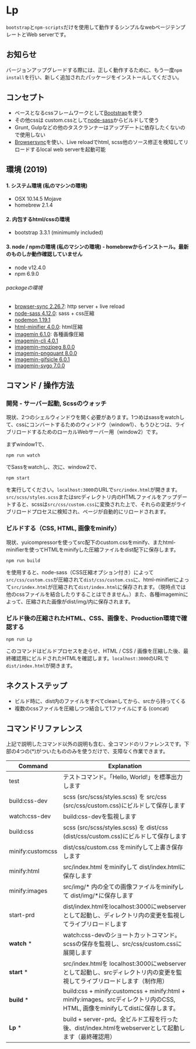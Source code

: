 # Lp
`bootstrap`と`npm-scripts`だけを使用して動作するシンプルなwebページテンプレートとWeb serverです。


## お知らせ
バージョンアップグレードする際には、正しく動作するために、もう一度`npm install`を行い、新しく追加されたパッケージをインストールしてください。


## コンセプト
- ベースとなるcssフレームワークとして[Bootstrap](http://getbootstrap.com)を使う
- その他cssは custom.cssとして[node-sass](https://www.npmjs.com/package/node-sass)からビルドして使う
- Grunt, Gulpなどの他のタスクランナーはアップデートに依存したくないので使用しない
- [Browsersync](https://browsersync.io/)を使い、Live reloadでhtml, scss他のソース修正を検知してリロードするlocal web serverを起動可能


## 環境 (2019)
#### 1. システム環境 (私のマシンの環境)
- OSX 10.14.5 Mojave
- homebrew 2.1.4

#### 2. 内包するhtml/cssの環境
- bootstrap 3.3.1 (minimumly included)

#### 3. node / npmの環境 (私のマシンの環境) - homebrewからインストール。最新のものしか動作確認していません
- node v12.4.0
- npm 6.9.0

###### packageの環境
- [browser-sync 2.26.7](https://www.npmjs.com/package/browser-sync): http server + live reload
- [node-sass 4.12.0](https://www.npmjs.com/package/node-sass): sass + css圧縮
- [nodemon 1.19.1](https://www.npmjs.com/package/nodemon)
- [html-minifier 4.0.0](https://www.npmjs.com/package/html-minifier): html圧縮
- [imagemin 6.1.0](https://www.npmjs.com/package/imagemin): 各種画像圧縮
- [imagemin-cli 4.0.1](https://www.npmjs.com/package/imagemin-cli)
- [imagemin-mozjpeg 8.0.0](https://www.npmjs.com/package/imagemin-mozjpeg)
- [imagemin-pngquant 8.0.0](https://www.npmjs.com/package/imagemin-pngquant)
- [imagemin-gifsicle 6.0.1](https://www.npmjs.com/package/imagemin-gifsicle)
- [imagemin-svgo 7.0.0](https://www.npmjs.com/package/imagemin-svgo)

## コマンド / 操作方法

### 開発 - サーバー起動, Scssのウォッチ
現状、2つのシェルウィンドウを開く必要があります。1つめはsassをwatchして、cssにコンバートするためのウィンドウ（window1）、もうひとつは、ライブリロードするためのローカルWebサーバー用（window2）です。

まずwindow1で、
```
npm run watch
```

でSassをwatchし、次に、window2で、
```
npm start
```
を実行してください。`localhost:3000`のURLで`src/index.html`が開きます。`src/scss/styles.scss`またはsrcディレクトリ内のHTMLファイルをアップデートすると、scssは`src/css/custom.css`に変換された上で、それらの変更がライブリロードプロセスに検知され、ページが自動的にリロードされます。

### ビルドする（CSS, HTML, 画像をminify）
現状、yuicompressorを使ってsrc配下のcustom.cssをminify、またhtml-minifierを使ってHTMLをminifyした圧縮ファイルをdist配下に保存します。
```
npm run build
```
を使用すると、node-sass（CSS圧縮オプション付き）によって`src/css/custom.css`が圧縮されて`dist/css/custom.css`に、html-minifierによって`src/index.html`が圧縮されて`dist/index.html`に保存されます。（現時点では他のcssファイルを結合したりすることはできません。）また、各種imageminによって、圧縮された画像がdist/img/内に保存されます。

### ビルド後の圧縮されたHTML、CSS、画像を、Production環境で確認する
```
npm run Lp
```
このコマンドはビルドプロセスを走らせ、HTML / CSS / 画像を圧縮した後、最終確認用にビルドされたHTMLを確認します。`localhost:3000`のURLで`dist/index.html`が開きます。


## ネクストステップ
- ビルド時に、dist内のファイルをすべてcleanしてから、srcから持ってくる
- 複数のcssファイルを圧縮しつつ結合して1ファイルにする (concat)


## コマンドリファレンス
上記で説明したコマンド以外の説明も含む、全コマンドのリファレンスです。下部の4つの(*)がついたもののみを使うだけで、支障なく作業できます。

| Command  | Explanation  |
|---|---|
| test | テストコマンド。「Hello, World!」を標準出力します |
| build:css-dev | scss (src/scss/styles.scss) を src/css (src/css/custom.css)にビルドして保存します |
| watch:css-dev | build:css-devを監視します |
| build:css | scss (src/scss/styles.scss) を dist/css (dist/css/custom.css)にビルドして保存します |
| minify:customcss | dist/css/custom.css をminifyして上書き保存します |
| minify:html| src/index.html をminifyして dist/index.htmlに保存します |
| minify:images | src/img/* 内の全ての画像ファイルをminifyして dist/img/*に保存します |
| start-prd | dist/index.htmlをlocalhost:3000にwebserverとして起動し、ディレクトリ内の変更を監視してライブリロードします |
| __watch__ * | watch:css-devのショートカットコマンド。scssの保存を監視し、src/css/custom.cssに展開します |
| __start__ * | src/index.htmlを localhost:3000にwebserverとして起動し、srcディレクトリ内の変更を監視してライブリロードします（制作用） |
| __build__ * | build:css + minify:customcss + minify:html + minify:images。srcディレクトリ内のCSS, HTML, 画像をminifyしてdistに保存します。 |
| __Lp__ * | build + server-prd。全ビルド工程を行った後、dist/index.htmlをwebserverとして起動します（最終確認用） |
